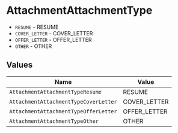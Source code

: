 # AttachmentAttachmentType

* `RESUME` - RESUME
* `COVER_LETTER` - COVER_LETTER
* `OFFER_LETTER` - OFFER_LETTER
* `OTHER` - OTHER


## Values

| Name                                  | Value                                 |
| ------------------------------------- | ------------------------------------- |
| `AttachmentAttachmentTypeResume`      | RESUME                                |
| `AttachmentAttachmentTypeCoverLetter` | COVER_LETTER                          |
| `AttachmentAttachmentTypeOfferLetter` | OFFER_LETTER                          |
| `AttachmentAttachmentTypeOther`       | OTHER                                 |